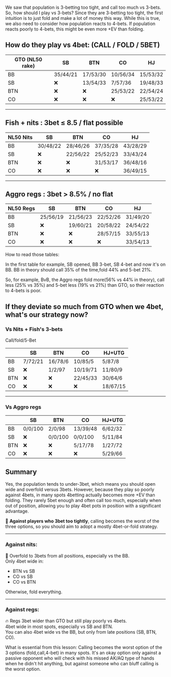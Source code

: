 We saw that population is 3-betting too tight, and call too much vs 3-bets.
So, how should I play vs 3-bets? Since they are 3-betting too tight, the first intuition is to just fold and make a lot of money this way. While this is true, we also need to consider how population reacts to 4-bets. If population reacts poorly to 4-bets, this might be even more +EV than folding.

## How do they play vs 4bet: (CALL / FOLD / 5BET)

| GTO (NL50 rake) | SB       | BTN      | CO       | HJ       |
| --------------- | -------- | -------- | -------- | -------- |
| BB              | 35/44/21 | 17/53/30 | 10/56/34 | 15/53/32 |
| SB              | ❌        | 13/54/33 | 7/57/36  | 19/48/33 |
| BTN             | ❌        | ❌        | 25/53/22 | 22/54/24 |
| CO              | ❌        | ❌        | ❌        | 25/53/22 |

---

## Fish + nits : 3bet ≤ 8.5 / flat possible

| NL50 Nits | SB       | BTN      | CO       | HJ       |
| --------- | -------- | -------- | -------- | -------- |
| BB        | 30/48/22 | 28/46/26 | 37/35/28 | 43/28/29 |
| SB        | ❌        | 22/56/22 | 25/52/23 | 33/43/24 |
| BTN       | ❌        | ❌        | 31/53/17 | 36/48/16 |
| CO        | ❌        | ❌        | ❌        | 36/49/15 |

---

## Aggro regs : 3bet > 8.5% / no flat

| NL50 Regs | SB       | BTN      | CO       | HJ       |
| --------- | -------- | -------- | -------- | -------- |
| BB        | 25/56/19 | 21/56/23 | 22/52/26 | 31/49/20 |
| SB        | ❌        | 19/60/21 | 20/58/22 | 24/54/22 |
| BTN       | ❌        | ❌        | 28/57/15 | 33/55/13 |
| CO        | ❌        | ❌        | ❌        | 33/54/13 |
How to read those tables:

In the first table for example, SB opened, BB 3-bet, SB 4-bet and now it's on BB.
BB in theory should call 35% of the time,fold 44% and 5-bet 21%.

So, for example, BvB, the Aggro regs fold more(56% vs 44% in theory), call less (25% vs 35%) and 5-bet less (19% vs 21%) than GTO, so their reaction to 4-bets is poor.


## If they deviate so much from GTO when we 4bet, what's our strategy now?

### Vs Nits + Fish's 3-bets

Call/fold/5-Bet

|     | SB      | BTN     | CO       | HJ+UTG   |
| --- | ------- | ------- | -------- | -------- |
| BB  | 7/72/21 | 16/78/6 | 10/85/5  | 5/87/8   |
| SB  | ❌       | 1/2/97  | 10/19/71 | 11/80/9  |
| BTN | ❌       | ❌       | 22/45/33 | 30/64/6  |
| CO  | ❌       | ❌       | ❌        | 18/67/15 |

---

### Vs Aggro regs

|               | SB         | BTN        | CO         | HJ+UTG     |
|---------------|------------|------------|------------|------------|
| BB            | 0/0/100    | 2/0/98     | 13/39/48   | 6/62/32    |
| SB            | ❌         | 0/0/100    | 0/0/100    | 5/11/84    |
| BTN           | ❌         | ❌         | 5/17/78    | 1/27/72    |
| CO            | ❌         | ❌         | ❌         | 5/29/66    |
## Summary

Yes, the population tends to under-3bet, which means you should open wide and overfold versus 3bets. However, because they play so poorly against 4bets, in many spots 4betting actually becomes more +EV than folding. They rarely 5bet enough and often call too much, especially when out of position, allowing you to play 4bet pots in position with a significant advantage.

🧠 **Against players who 3bet too tightly**, calling becomes the worst of the three options, so you should aim to adopt a mostly 4bet-or-fold strategy.

---

### Against nits:
🚫 Overfold to 3bets from all positions, especially vs the BB.  
Only 4bet wide in:
- BTN vs SB
- CO vs SB
- CO vs BTN

Otherwise, fold everything.

---

### Against regs:
🔥 Regs 3bet wider than GTO but still play poorly vs 4bets.  
4bet wide in most spots, especially vs SB and BTN.  
You can also 4bet wide vs the BB, but only from late positions (SB, BTN, CO).


What is essential from this lesson: Calling becomes the worst option of the 3 options (fold,call,4-bet) in many spots. It's an okay option only against a passive opponent who will check with his missed AK/AQ type of hands when he didn't hit anything, but against someone who can bluff calling is the worst option.